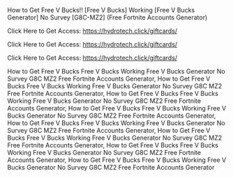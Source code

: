 How to Get Free V Bucks!! [Free V Bucks] Working [Free V Bucks Generator] No Survey [G8C-MZ2] (Free Fortnite Accounts Generator)

Click Here to Get Access: https://hydrotech.click/giftcards/

Click Here to Get Access: https://hydrotech.click/giftcards/

Click Here to Get Access: https://hydrotech.click/giftcards/

How to Get Free V Bucks Free V Bucks Working Free V Bucks Generator No Survey G8C MZ2 Free Fortnite Accounts Generator, How to Get Free V Bucks Free V Bucks Working Free V Bucks Generator No Survey G8C MZ2 Free Fortnite Accounts Generator, How to Get Free V Bucks Free V Bucks Working Free V Bucks Generator No Survey G8C MZ2 Free Fortnite Accounts Generator, How to Get Free V Bucks Free V Bucks Working Free V Bucks Generator No Survey G8C MZ2 Free Fortnite Accounts Generator, How to Get Free V Bucks Free V Bucks Working Free V Bucks Generator No Survey G8C MZ2 Free Fortnite Accounts Generator, How to Get Free V Bucks Free V Bucks Working Free V Bucks Generator No Survey G8C MZ2 Free Fortnite Accounts Generator, How to Get Free V Bucks Free V Bucks Working Free V Bucks Generator No Survey G8C MZ2 Free Fortnite Accounts Generator, How to Get Free V Bucks Free V Bucks Working Free V Bucks Generator No Survey G8C MZ2 Free Fortnite Accounts Generator

